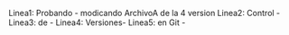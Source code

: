 Linea1: Probando - modicando ArchivoA de la 4 version 
Linea2: Control  - 
Linea3: de       -
Linea4: Versiones-
Linea5: en Git   -
